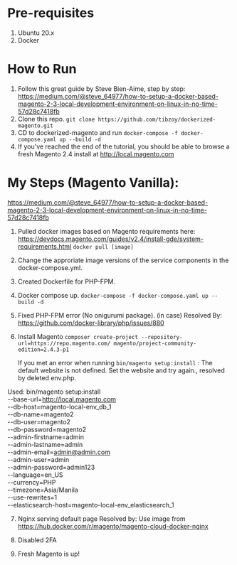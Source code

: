 # Pre-requisites
1. Ubuntu 20.x
2. Docker

# How to Run
1. Follow this great guide by Steve Bien-Aime, step by step: https://medium.com/@steve_64977/how-to-setup-a-docker-based-magento-2-3-local-development-environment-on-linux-in-no-time-57d28c7418fb
2. Clone this repo. ``` git clone https://github.com/tibzoy/dockerized-magento.git ```
3. CD to dockerized-magento and run ``` docker-compose -f docker-compose.yaml up --build -d ```
4. If you've reached the end of the tutorial, you should be able to browse a fresh Magento 2.4 install at http://local.magento.com


# My Steps (Magento Vanilla):
https://medium.com/@steve_64977/how-to-setup-a-docker-based-magento-2-3-local-development-environment-on-linux-in-no-time-57d28c7418fb

1. Pulled docker images based on Magento requirements here: https://devdocs.magento.com/guides/v2.4/install-gde/system-requirements.html
``` docker pull [image] ```

2. Change the approriate image versions of the service components in the docker-compose.yml.

3. Created Dockerfile for PHP-FPM.

4. Docker compose up.
``` docker-compose -f docker-compose.yaml up --build -d ```

5. Fixed PHP-FPM error (No onigurumi package). (in case)
	Resolved By:  https://github.com/docker-library/php/issues/880

6. Install Magento
	``` composer create-project --repository-url=https://repo.magento.com/ magento/project-community-edition=2.4.3-p1 ```

  	If you met an error when running ```bin/magento setup:install``` : The default website is not defined. Set the website and try again.,
  	resolved by deleted env.php.

  Used:
    bin/magento setup:install \
    --base-url=http://local.magento.com \
    --db-host=magento-local-env_db_1 \
    --db-name=magento2 \
    --db-user=magento2 \
    --db-password=magento2 \
    --admin-firstname=admin \
    --admin-lastname=admin \
    --admin-email=admin@admin.com \
    --admin-user=admin \
    --admin-password=admin123 \
    --language=en_US \
    --currency=PHP \
    --timezone=Asia/Manila \
    --use-rewrites=1 \
    --elasticsearch-host=magento-local-env_elasticsearch_1

7. Nginx serving default page
  Resolved by: Use image from https://hub.docker.com/r/magento/magento-cloud-docker-nginx 

8. Disabled 2FA

9. Fresh Magento is up!

